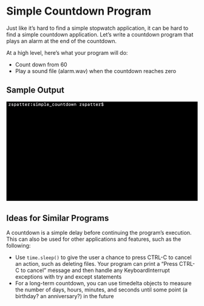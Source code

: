 # Simple Countdown Program

Just like it’s hard to find a simple stopwatch application, it can be hard to find a simple countdown application. Let’s write a countdown program that plays an alarm at the end of the countdown.

At a high level, here’s what your program will do:
- Count down from 60
- Play a sound file (alarm.wav) when the countdown reaches zero

## Sample Output
<p align=center>
  <img src=./sample_output.gif alt=sample console output>
</p>

Ideas for Similar Programs
-
A countdown is a simple delay before continuing the program’s execution. This can also be used for other applications and features, such as the following:
- Use `time.sleep()` to give the user a chance to press CTRL-C to cancel an action, such as deleting files. Your program can print a “Press CTRL-C to cancel” message and then handle any KeyboardInterrupt exceptions with try and except statements
- For a long-term countdown, you can use timedelta objects to measure the number of days, hours, minutes, and seconds until some point (a birthday? an anniversary?) in the future
